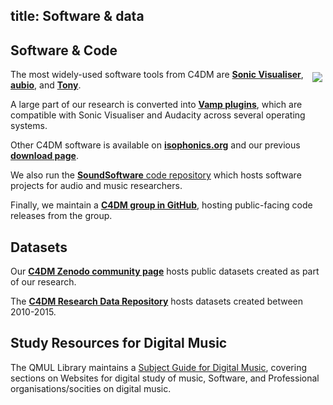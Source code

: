 title: Software & data
-------

Software & Code
-------

<img src="http://www.sonicvisualiser.org/images/sv2-thumb.png" style="float: right; margin: 5px;" />

The most widely-used software tools from C4DM are **[Sonic Visualiser](http://www.sonicvisualiser.org/)**, **[aubio](http://aubio.org/)**, and **[Tony](https://code.soundsoftware.ac.uk/projects/tony)**.

A large part of our research is converted into **[Vamp plugins](https://www.vamp-plugins.org/download.html)**, which are compatible with Sonic Visualiser and Audacity across several operating systems.

Other C4DM software is available on **[isophonics.org](http://isophonics.org/)** and our previous **[download page](http://c4dm.eecs.qmul.ac.uk/downloads/)**.

We also run the [**SoundSoftware** code repository](http://code.soundsoftware.ac.uk/) which hosts software projects for audio and music researchers.

Finally, we maintain a **[C4DM group in GitHub](https://github.com/c4dm/)**, hosting public-facing code releases from the group.

Datasets
-------

Our **[C4DM Zenodo community page](https://zenodo.org/communities/c4dm/)** hosts public datasets created as part of our research. 

The **[C4DM Research Data Repository](http://c4dm.eecs.qmul.ac.uk/rdr/)** hosts datasets created between 2010-2015.


Study Resources for Digital Music
-------

The QMUL Library maintains a [Subject Guide for Digital Music](https://www.qmul.ac.uk/library/library-skills/resource-guides-by-subject/electronic-engineering-and-computer-science/useful-websites/digital-music/), covering sections on Websites for digital study of music, Software, and Professional organisations/socities on digital music.



